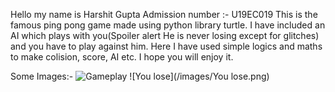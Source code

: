 Hello my name is Harshit Gupta
Admission number :- U19EC019
This is the famous ping pong game made using python library turtle. I have included an AI which plays with you(Spoiler alert He is never losing except for glitches) and you have to play against him. Here I have used simple logics and maths to make colision, score, AI etc. I hope you will enjoy it.

Some Images:-
![Gameplay](/images/Gameplay.png)
![You lose](/images/You lose.png)
